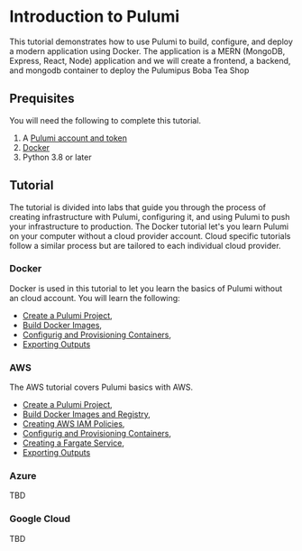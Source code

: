 # Introduction to Pulumi

This tutorial demonstrates how to use Pulumi to build, configure, and deploy a modern application using Docker. The application is a MERN (MongoDB, Express, React, Node) application and we will create a frontend, a backend, and mongodb container to deploy the Pulumipus Boba Tea Shop

## Prequisites

You will need the following to complete this tutorial.

1. A [Pulumi account and token](http:app.pulumi.com)
2. [Docker](https://docs.docker.com/get-docker/)
3. Python 3.8 or later

## Tutorial

The tutorial is divided into labs that guide you through the process of creating infrastructure with Pulumi, configuring it, and using Pulumi to push your infrastructure to production. The Docker tutorial let's you learn Pulumi on your computer without a cloud provider account. Cloud specific tutorials follow a similar process but are tailored to each individual cloud provider.

### Docker

Docker is used in this tutorial to let you learn the basics of Pulumi without an cloud account. You will learn the following:

- [Create a Pulumi Project](./docker_introduction_to_pulumi/lab-01/Creating_a_Pulumi_Project.md),
- [Build Docker Images](./docker_introduction_to_pulumi/lab-02/Create_Docker_Images.md),
- [Configurig and Provisioning Containers](./docker_introduction_to_pulumi/lab-03/-Configuring_and_Provisioning_Containers.md),
- [Exporting Outputs](./docker_introduction_to_pulumi/lab-04/Exporting_Outputs.md)

### AWS

The AWS tutorial covers Pulumi basics with AWS.

- [Create a Pulumi Project](./aws_introduction_to_pulumi/lab-01/Creating_a_Pulumi_Project.md),
- [Build Docker Images and Registry](./aws_introduction_to_pulumi/lab-02/Create_Docker_Images.md),
- [Creating AWS IAM Policies](./aws_introduction_to_pulumi/lab-03/Create_IAM_Policies.md),
- [Configurig and Provisioning Containers](./aws_introduction_to_pulumi/lab-04/-Configuring_and_Provisioning_Containers.md),
- [Creating a Fargate Service](./aws_introduction_to_pulumi/lab-05/Creating_a_Fargate_Service.md),
- [Exporting Outputs](./aws_introduction_to_pulumi/lab-06/Exporting_Outputs.md)

### Azure

TBD

### Google Cloud

TBD
